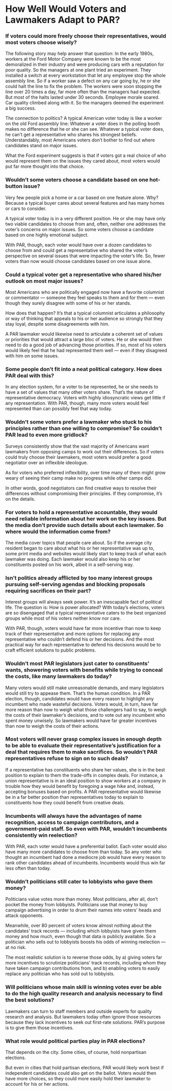 # How Well Would Voters and Lawmakers Adapt to PAR?

### If voters could more freely choose their representatives, would most voters choose wisely?

The following story may help answer that question: In the early 1980s, workers at the Ford Motor Company were known to be the most demoralized in their industry and were producing cars with a reputation for poor quality. So the managers at one plant tried an experiment. They installed a switch at every workstation that let any employee stop the whole assembly line. So if a worker saw a defect on any car going by, he or she could halt the line to fix the problem. The workers were soon stopping the line over 20 times a day, far more often than the managers had expected. But most of the halts lasted under 30 seconds. Employee morale soared. Car quality climbed along with it. So the managers deemed the experiment a big success.

The connection to politics? A typical American voter today is like a worker on the old Ford assembly line: Whatever a voter does in the polling booth makes no difference that he or she can see. Whatever a typical voter does, he can’t get a representative who shares his strongest beliefs. Understandably, most Americans voters don’t bother to find out where candidates stand on major issues.

What the Ford experiment suggests is that if voters got a real choice of who would represent them on the issues they cared about, most voters would put far more thought into that choice.

### Wouldn’t some voters choose a candidate based on one hot-button issue?

Very few people pick a home or a car based on one feature alone. Why? Because a typical buyer cares about several features and has many homes or cars to consider.

A typical voter today is in a very different position. He or she may have only two viable candidates to choose from and, often, neither one addresses the voter’s concerns on major issues. So some voters choose a candidate based on one highly emotional subject.

With PAR, though, each voter would have over a dozen candidates to choose from and could get a representative who shared the voter’s perspective on several issues that were impacting the voter’s life. So, fewer voters than now would choose candidates based on one issue alone.

### Could a typical voter get a representative who shared his/her outlook on most major issues?

Most Americans who are politically engaged now have a favorite columnist or commentator — someone they feel speaks to them and for them — even though they surely disagree with some of his or her stands.

How does that happen? It’s that a typical columnist articulates a philosophy or way of thinking that appeals to his or her audience so strongly that they stay loyal, despite some disagreements with him.

A PAR lawmaker would likewise need to articulate a coherent set of values or priorities that would attract a large bloc of voters. He or she would then need to do a good job of advancing those priorities. If so, most of his voters would likely feel that he had represented them well — even if they disagreed with him on some issues.

### Some people don’t fit into a neat political category. How does PAR deal with this?

In any election system, for a voter to be represented, he or she needs to have a set of values that many other voters share. That’s the nature of representative democracy. Voters with highly idiosyncratic views get little if any representation. With PAR, though, many more voters would feel represented than can possibly feel that way today.

### Wouldn’t some voters prefer a lawmaker who stuck to his principles rather than one willing to compromise? So couldn’t PAR lead to even more gridlock?

Surveys consistently show that the vast majority of Americans want lawmakers from opposing camps to work out their differences. So if voters could truly choose their lawmakers, most voters would prefer a good negotiator over an inflexible ideologue.

As for voters who preferred inflexibility, over time many of them might grow weary of seeing their camp make no progress while other camps did.

In other words, good negotiators can find creative ways to resolve their differences without compromising their principles. If they compromise, it’s on the details.

### For voters to hold a representative accountable, they would need reliable information about her work on the key issues. But the media don’t provide such details about each lawmaker. So where would the information come from?

The media cover topics that people care about. So if the average city resident began to care about what his or her representative was up to, some print media and websites would likely start to keep track of what each lawmaker was doing. Each lawmaker would also keep his or her constituents posted on his work, albeit in a self-serving way.

### Isn’t politics already afflicted by too many interest groups pursuing self-serving agendas and blocking proposals requiring sacrifices on their part?

Interest groups will always seek power. It’s an inescapable fact of political life. The question is: How is power allocated? With today’s elections, voters are so disengaged that a typical representative caters to the best organized groups while most of his voters neither know nor care.

With PAR, though, voters would have far more incentive than now to keep track of their representative and more options for replacing any representative who couldn’t defend his or her decisions. And the most practical way for each representative to defend his decisions would be to craft efficient solutions to public problems.

### Wouldn’t most PAR legislators just cater to constituents’ wants, showering voters with benefits while trying to conceal the costs, like many lawmakers do today?

Many voters would still make unreasonable demands, and many legislators would still try to appease them. That’s the human condition. In a PAR election, though, candidates would have every reason to highlight any incumbent who made wasteful decisions. Voters would, in turn, have far more reason than now to weigh what those challengers had to say, to weigh the costs of their lawmaker’s decisions, and to vote out any incumbent who spent money unwisely. So lawmakers would have far greater incentives than now to weigh the costs of their actions.

### Most voters will never grasp complex issues in enough depth to be able to evaluate their representative’s justification for a deal that requires them to make sacrifices. So wouldn’t PAR representatives refuse to sign on to such deals?

If a representative has constituents who share her values, she is in the best position to explain to them the trade-offs in complex deals. For instance, a union representative is in an ideal position to show workers at a company in trouble how they would benefit by foregoing a wage hike and, instead, accepting bonuses based on profits. A PAR representative would likewise be in a far better position than representatives today to explain to constituents how they could benefit from creative deals.

### Incumbents will always have the advantages of name recognition, access to campaign contributors, and a government-paid staff. So even with PAR, wouldn’t incumbents consistently win reelection?

With PAR, each voter would have a preferential ballot. Each voter would also have many more candidates to choose from than today. So any voter who thought an incumbent had done a mediocre job would have every reason to rank other candidates ahead of incumbents. Incumbents would thus win far less often than today.

### Wouldn’t politicians still cater to lobbyists who gave them money?

Politicians value votes more than money. Most politicians, after all, don’t pocket the money from lobbyists. Politicians use that money to buy campaign advertising in order to drum their names into voters’ heads and attack opponents.

Meanwhile, over 80 percent of voters know almost nothing about the candidates’ track records — including which lobbyists have given them money and how much, even though that data is publicly available. So a politician who sells out to lobbyists boosts his odds of winning reelection — at no risk.

The most realistic solution is to reverse those odds, by a) giving voters far more incentives to scrutinize politicians’ track records, including whom they have taken campaign contributions from, and b) enabling voters to easily replace any politician who has sold out to lobbyists.

### Will politicians whose main skill is winning votes ever be able to do the high quality research and analysis necessary to find the best solutions?

Lawmakers can turn to staff members and outside experts for quality research and analysis. But lawmakers today often ignore those resources because they lack incentives to seek out first-rate solutions. PAR’s purpose is to give them those incentives.

### What role would political parties play in PAR elections?

That depends on the city. Some cities, of course, hold nonpartisan elections.

But even in cities that hold partisan elections, PAR would likely work best if independent candidates could also get on the ballot. Voters would then have more choices, so they could more easily hold their lawmaker to account for his or her actions.
